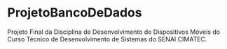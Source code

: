 # ProjetoBancoDeDados
Projeto Final da Disciplina de Desenvolvimento de Dispositivos Móveis do Curso Técnico de Desenvolvimento de Sistemas do SENAI CIMATEC.
